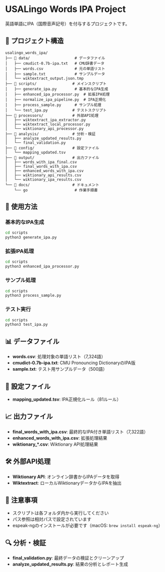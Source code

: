 # USALingo Words IPA Project

英語単語にIPA（国際音声記号）を付与するプロジェクトです。

## 📁 プロジェクト構造

```
usalingo_words_ipa/
├── 📁 data/                    # データファイル
│   ├── cmudict-0.7b-ipa.txt   # CMU辞書データ
│   ├── words.csv              # 元の単語リスト
│   ├── sample.txt             # サンプルデータ
│   └── wiktextract_output.json.tmp
├── 📁 scripts/                # メインスクリプト
│   ├── generate_ipa.py        # 基本的なIPA生成
│   ├── enhanced_ipa_processor.py  # 拡張IPA処理
│   ├── normalize_ipa_pipeline.py  # IPA正規化
│   ├── process_sample.py      # サンプル処理
│   └── test_ipa.py           # テストスクリプト
├── 📁 processors/             # 外部API処理
│   ├── wiktextract_ipa_extractor.py
│   ├── wiktextract_local_processor.py
│   └── wiktionary_api_processor.py
├── 📁 analysis/               # 分析・検証
│   ├── analyze_updated_results.py
│   └── final_validation.py
├── 📁 config/                 # 設定ファイル
│   └── mapping_updated.tsv
├── 📁 output/                 # 出力ファイル
│   ├── words_with_ipa_final.csv
│   ├── final_words_with_ipa.csv
│   ├── enhanced_words_with_ipa.csv
│   ├── wiktionary_api_results.csv
│   └── wiktionary_ipa_results.csv
└── 📁 docs/                   # ドキュメント
    └── go                     # 作業手順書
```

## 🚀 使用方法

### 基本的なIPA生成
```bash
cd scripts
python3 generate_ipa.py
```

### 拡張IPA処理
```bash
cd scripts
python3 enhanced_ipa_processor.py
```

### サンプル処理
```bash
cd scripts
python3 process_sample.py
```

### テスト実行
```bash
cd scripts
python3 test_ipa.py
```

## 📊 データファイル

- **words.csv**: 処理対象の単語リスト（7,324語）
- **cmudict-0.7b-ipa.txt**: CMU Pronouncing DictionaryのIPA版
- **sample.txt**: テスト用サンプルデータ（500語）

## 🔧 設定ファイル

- **mapping_updated.tsv**: IPA正規化ルール（81ルール）

## 📈 出力ファイル

- **final_words_with_ipa.csv**: 最終的なIPA付き単語リスト（7,322語）
- **enhanced_words_with_ipa.csv**: 拡張処理結果
- **wiktionary_*.csv**: Wiktionary API処理結果

## 🛠️ 外部API処理

- **Wiktionary API**: オンライン辞書からIPAデータを取得
- **Wiktextract**: ローカルWiktionaryデータからIPAを抽出

## 📝 注意事項

- スクリプトは各フォルダ内から実行してください
- パス参照は相対パスで設定されています
- espeak-ngのインストールが必要です（macOS: `brew install espeak-ng`）

## 🔍 分析・検証

- **final_validation.py**: 最終データの検証とクリーンアップ
- **analyze_updated_results.py**: 結果の分析とレポート生成
